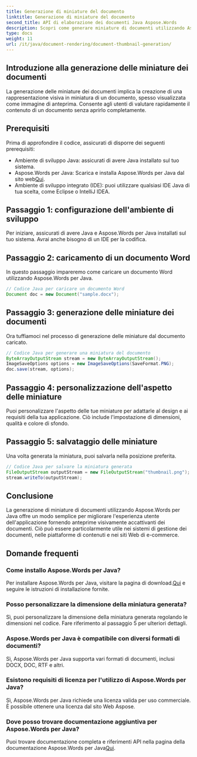 ```yaml
---
title: Generazione di miniature del documento
linktitle: Generazione di miniature del documento
second_title: API di elaborazione dei documenti Java Aspose.Words
description: Scopri come generare miniature di documenti utilizzando Aspose.Words per Java. Migliora l'esperienza utente con anteprime visive.
type: docs
weight: 11
url: /it/java/document-rendering/document-thumbnail-generation/
---
```


## Introduzione alla generazione delle miniature dei documenti

La generazione delle miniature dei documenti implica la creazione di una rappresentazione visiva in miniatura di un documento, spesso visualizzata come immagine di anteprima. Consente agli utenti di valutare rapidamente il contenuto di un documento senza aprirlo completamente.

## Prerequisiti

Prima di approfondire il codice, assicurati di disporre dei seguenti prerequisiti:

- Ambiente di sviluppo Java: assicurati di avere Java installato sul tuo sistema.
-  Aspose.Words per Java: Scarica e installa Aspose.Words per Java dal sito web[Qui](https://releases.aspose.com/words/java/).
- Ambiente di sviluppo integrato (IDE): puoi utilizzare qualsiasi IDE Java di tua scelta, come Eclipse o IntelliJ IDEA.

## Passaggio 1: configurazione dell'ambiente di sviluppo

Per iniziare, assicurati di avere Java e Aspose.Words per Java installati sul tuo sistema. Avrai anche bisogno di un IDE per la codifica.

## Passaggio 2: caricamento di un documento Word

In questo passaggio impareremo come caricare un documento Word utilizzando Aspose.Words per Java.

```java
// Codice Java per caricare un documento Word
Document doc = new Document("sample.docx");
```

## Passaggio 3: generazione delle miniature dei documenti

Ora tuffiamoci nel processo di generazione delle miniature dal documento caricato.

```java
// Codice Java per generare una miniatura del documento
ByteArrayOutputStream stream = new ByteArrayOutputStream();
ImageSaveOptions options = new ImageSaveOptions(SaveFormat.PNG);
doc.save(stream, options);
```

## Passaggio 4: personalizzazione dell'aspetto delle miniature

Puoi personalizzare l'aspetto delle tue miniature per adattarle al design e ai requisiti della tua applicazione. Ciò include l'impostazione di dimensioni, qualità e colore di sfondo.

## Passaggio 5: salvataggio delle miniature

Una volta generata la miniatura, puoi salvarla nella posizione preferita.

```java
// Codice Java per salvare la miniatura generata
FileOutputStream outputStream = new FileOutputStream("thumbnail.png");
stream.writeTo(outputStream);
```

## Conclusione

La generazione di miniature di documenti utilizzando Aspose.Words per Java offre un modo semplice per migliorare l'esperienza utente dell'applicazione fornendo anteprime visivamente accattivanti dei documenti. Ciò può essere particolarmente utile nei sistemi di gestione dei documenti, nelle piattaforme di contenuti e nei siti Web di e-commerce.

## Domande frequenti

### Come installo Aspose.Words per Java?

 Per installare Aspose.Words per Java, visitare la pagina di download.[Qui](https://releases.aspose.com/words/java/) e seguire le istruzioni di installazione fornite.

### Posso personalizzare la dimensione della miniatura generata?

Sì, puoi personalizzare la dimensione della miniatura generata regolando le dimensioni nel codice. Fare riferimento al passaggio 5 per ulteriori dettagli.

### Aspose.Words per Java è compatibile con diversi formati di documenti?

Sì, Aspose.Words per Java supporta vari formati di documenti, inclusi DOCX, DOC, RTF e altri.

### Esistono requisiti di licenza per l'utilizzo di Aspose.Words per Java?

Sì, Aspose.Words per Java richiede una licenza valida per uso commerciale. È possibile ottenere una licenza dal sito Web Aspose.

### Dove posso trovare documentazione aggiuntiva per Aspose.Words per Java?

 Puoi trovare documentazione completa e riferimenti API nella pagina della documentazione Aspose.Words per Java[Qui](https://reference.aspose.com/words/java/).